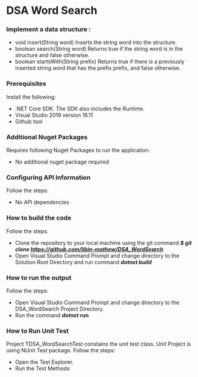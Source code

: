 # DSA Word Search
### Implement a data structure :
- void insert(String word) Inserts the string word into the structure.
- boolean search(String word) Returns true if the string word is in the structure and false otherwise.
- boolean startsWith(String prefix) Returns true if there is a previously inserted string word that has the prefix prefix, and false otherwise.

### Prerequisites
Install the following:
- .NET Core SDK. The SDK also includes the Runtime.
-  Visual Studio 2019 version 16.11
-  Github tool 

### Additional Nuget Packages
Requires following Nuget Packages to run the application.
- No additional nuget package required 

### Configuring API Information
Follow the steps:
- No API dependencies

### How to build the code
Follow the steps:
- Clone the repository to your local machine using the git command ***$ git clone https://github.com/libin-mathew/DSA_WordSearch***
- Open Visual Studio Command Prompt and change directory to the Solution Root Directory and run command ***dotnet build***

### How to run the output
Follow the steps:
- Open Visual Studio Command Prompt and change directory to the DSA_WordSearch Project Directory.
- Run the command ***dotnet run***

### How to Run Unit Test
Project TDSA_WordSearchTest constains the unit test class. Unit Project is using NUnit Test package.
Follow the steps:
- Open the Test Explorer.
- Run the Test Methods

